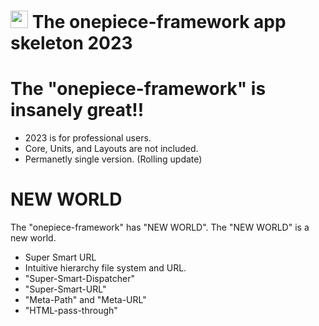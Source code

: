 <img src="https://avatars.githubusercontent.com/u/9214397?s=48&v=4" style="height:1em"> The onepiece-framework app skeleton 2023
===

# The "onepiece-framework" is insanely great!!

 * 2023 is for professional users.
 * Core, Units, and Layouts are not included.
 * Permanetly single version. (Rolling update)

# NEW WORLD

  The "onepiece-framework" has "NEW WORLD".
  The "NEW WORLD" is a new world.

 * Super Smart URL
 * Intuitive hierarchy file system and URL.
 * "Super-Smart-Dispatcher"
 * "Super-Smart-URL"
 * "Meta-Path" and "Meta-URL"
 * "HTML-pass-through"
